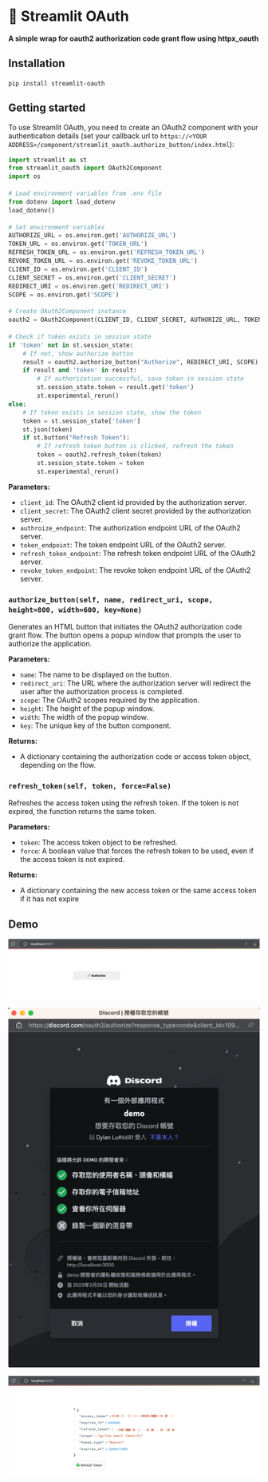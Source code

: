 # 🔐 Streamlit OAuth

**A simple wrap for oauth2 authorization code grant flow using httpx_oauth**

## Installation

`pip install streamlit-oauth`

## Getting started

To use Streamlit OAuth, you need to create an OAuth2 component with your authentication details (set your callback url to `https://<YOUR ADDRESS>/component/streamlit_oauth.authorize_button/index.html`):

```python
import streamlit as st
from streamlit_oauth import OAuth2Component
import os

# Load environment variables from .env file
from dotenv import load_dotenv
load_dotenv()

# Set environment variables
AUTHORIZE_URL = os.environ.get('AUTHORIZE_URL')
TOKEN_URL = os.environ.get('TOKEN_URL')
REFRESH_TOKEN_URL = os.environ.get('REFRESH_TOKEN_URL')
REVOKE_TOKEN_URL = os.environ.get('REVOKE_TOKEN_URL')
CLIENT_ID = os.environ.get('CLIENT_ID')
CLIENT_SECRET = os.environ.get('CLIENT_SECRET')
REDIRECT_URI = os.environ.get('REDIRECT_URI')
SCOPE = os.environ.get('SCOPE')

# Create OAuth2Component instance
oauth2 = OAuth2Component(CLIENT_ID, CLIENT_SECRET, AUTHORIZE_URL, TOKEN_URL, REFRESH_TOKEN_URL, REVOKE_TOKEN_URL)

# Check if token exists in session state
if 'token' not in st.session_state:
    # If not, show authorize button
    result = oauth2.authorize_button("Authorize", REDIRECT_URI, SCOPE)
    if result and 'token' in result:
        # If authorization successful, save token in session state
        st.session_state.token = result.get('token')
        st.experimental_rerun()
else:
    # If token exists in session state, show the token
    token = st.session_state['token']
    st.json(token)
    if st.button("Refresh Token"):
        # If refresh token button is clicked, refresh the token
        token = oauth2.refresh_token(token)
        st.session_state.token = token
        st.experimental_rerun()

```


**Parameters:**

* `client_id`: The OAuth2 client id provided by the authorization server.
* `client_secret`: The OAuth2 client secret provided by the authorization server.
* `authroize_endpoint`: The authorization endpoint URL of the OAuth2 server.
* `token_endpoint`: The token endpoint URL of the OAuth2 server.
* `refresh_token_endpoint`: The refresh token endpoint URL of the OAuth2 server.
* `revoke_token_endpoint`: The revoke token endpoint URL of the OAuth2 server.

### `authorize_button(self, name, redirect_uri, scope, height=800, width=600, key=None)`

Generates an HTML button that initiates the OAuth2 authorization code grant flow. The button opens a popup window that prompts the user to authorize the application.

**Parameters:**

* `name`: The name to be displayed on the button.
* `redirect_uri`: The URL where the authorization server will redirect the user after the authorization process is completed.
* `scope`: The OAuth2 scopes required by the application.
* `height`: The height of the popup window.
* `width`: The width of the popup window.
* `key`: The unique key of the button component.

**Returns:**

* A dictionary containing the authorization code or access token object, depending on the flow.

### `refresh_token(self, token, force=False)`

Refreshes the access token using the refresh token. If the token is not expired, the function returns the same token.

**Parameters:**

* `token`: The access token object to be refreshed.
* `force`: A boolean value that forces the refresh token to be used, even if the access token is not expired.

**Returns:**

* A dictionary containing the new access token or the same access token if it has not expire

## Demo

![1680073018324](image/README/1680073018324.png)

![1680073047458](image/README/1680073047458.png)

![1680073124943](image/README/1680073124943.png)

